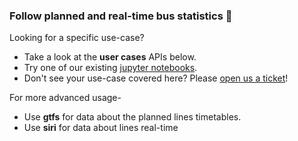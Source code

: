 ### Follow planned and real-time bus statistics 🚌

Looking for a specific use-case?
* Take a look at the **user cases** APIs below.
* Try one of our existing [jupyter notebooks](https://github.com/hasadna/open-bus-stride-client/blob/main/README.md#using-the-interactive-jupyter-notebooks).
* Don't see your use-case covered here? Please [open us a ticket](https://github.com/login?return_to=https%3A%2F%2Fgithub.com%2Fhasadna%2Fopen-bus%2Fissues%2Fnew)!   


For more advanced usage-

* Use **gtfs** for data about the planned lines timetables. 
* Use **siri** for data about lines real-time